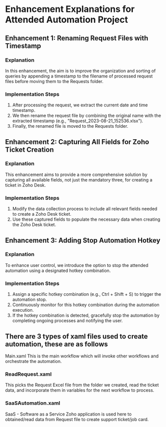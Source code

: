 
# Enhancement Explanations for Attended Automation Project

## Enhancement 1: Renaming Request Files with Timestamp

### Explanation

In this enhancement, the aim is to improve the organization and sorting of queries by appending a timestamp to the filename of processed request files before moving them to the Requests folder.

### Implementation Steps

1. After processing the request, we extract the current date and time timestamp.
2. We then rename the request file by combining the original name with the extracted timestamp (e.g., "Request_2023-08-21_152536.xlsx").
3. Finally, the renamed file is moved to the Requests folder.

## Enhancement 2: Capturing All Fields for Zoho Ticket Creation

### Explanation

This enhancement aims to provide a more comprehensive solution by capturing all available fields, not just the mandatory three, for creating a ticket in Zoho Desk.

### Implementation Steps

1. Modify the data collection process to include all relevant fields needed to create a Zoho Desk ticket.
2. Use these captured fields to populate the necessary data when creating the Zoho Desk ticket.

## Enhancement 3: Adding Stop Automation Hotkey

### Explanation

To enhance user control, we introduce the option to stop the attended automation using a designated hotkey combination.

### Implementation Steps

1. Assign a specific hotkey combination (e.g., Ctrl + Shift + S) to trigger the automation stop.
2. Continuously monitor for this hotkey combination during the automation execution.
3. If the hotkey combination is detected, gracefully stop the automation by completing ongoing processes and notifying the user.

## There are 3 types of xaml files used to create automation, these are as follows

Main.xaml
This is the main workflow which will invoke other workflows and orchestrate the automation.

### ReadRequest.xaml

This picks the Request Excel file from the folder we created, read the ticket data, and incorporate them in variables for the next workflow to process.

### SaaSAutomation.xaml

SaaS - Software as a Service Zoho application is used here to obtained/read data from Request file to create support ticket/job card.

